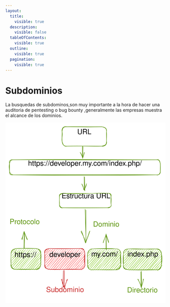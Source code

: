 ```yaml
---
layout:
  title:
    visible: true
  description:
    visible: false
  tableOfContents:
    visible: true
  outline:
    visible: true
  pagination:
    visible: true
---
```


# Subdominios

La busquedas de subdominos,son muy importante a la hora de hacer una auditoria de pentesting o bug bounty ,generalmente las empresas muestra el alcance de los dominios.



<img src="../../.gitbook/assets/file.excalidraw.svg" alt="" class="gitbook-drawing">
